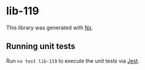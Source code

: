 # lib-119

This library was generated with [Nx](https://nx.dev).

## Running unit tests

Run `nx test lib-119` to execute the unit tests via [Jest](https://jestjs.io).
